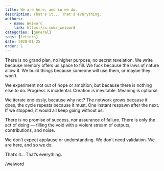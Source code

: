```yaml
---
title: We are here, and so we do. 
description: That's it... That's everything.
authors:
  - name: Weiword
    link: https://x.com/_weiword
categories: [general]
tags: [letters]
date: 2028-01-25 
order: 1
---
```

There is no grand plan, no higher purpose, no secret revelation. We write because memory offers us space to fill. We fuck because the laws of nature allow it. We build things because someone will use them, or maybe they won’t. 

We experiment not out of hope or ambition, but because there is nothing else to do. Progress is incidental. Creation is inevitable. Meaning is optional.

We iterate endlessly, because why not? The network grows because it does, the cycle repeats because it must. One instant respawn after the next. If we stopped, it would all keep going without us.

There is no promise of success, nor assurance of failure. There is only the act of doing — filling the void with a violent stream of outputs, contributions, and noise.

We don’t expect applause or understanding. We don’t need validation. We are here, and so we do.

That’s it... That’s everything.

/weiword

